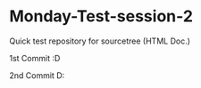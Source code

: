 # Monday-Test-session-2
Quick test repository for sourcetree (HTML Doc.)


1st Commit :D


2nd Commit D: